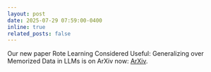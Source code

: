 ```yaml
---
layout: post
date: 2025-07-29 07:59:00-0400
inline: true
related_posts: false
---
```


Our new paper Rote Learning Considered Useful: Generalizing over Memorized Data in LLMs is on ArXiv now: [ArXiv](https://arxiv.org/abs/2507.21914).